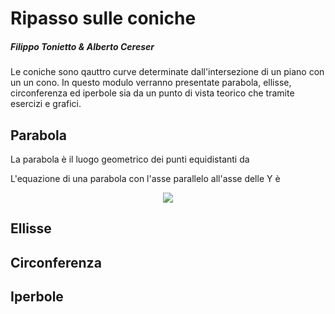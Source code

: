 # Ripasso sulle coniche

##### Filippo Tonietto & Alberto Cereser

Le coniche sono qauttro curve determinate dall'intersezione di un piano con un un cono. In questo modulo verranno presentate parabola, ellisse, circonferenza ed iperbole sia da un punto di vista teorico che tramite esercizi e grafici.

## Parabola

La parabola è il luogo geometrico dei punti equidistanti da

L'equazione di una parabola con l'asse parallelo all'asse delle Y è

<p align="center">
  <img src="https://latex.codecogs.com/svg.latex?y%3Dax%5E2%2Bbx%2Bc">
</p>

## Ellisse

## Circonferenza

## Iperbole
